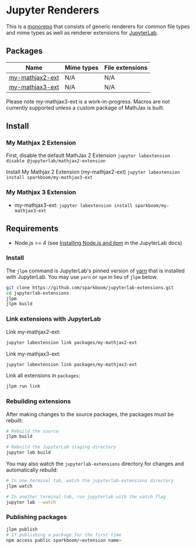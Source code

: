 # Jupyter Renderers

This is a [monorepo](https://github.com/lerna/lerna#what-does-a-lerna-repo-look-like) that consists of generic renderers for common file types and mime types as well as renderer extensions for [JupyterLab](https://github.com/jupyterlab/jupyterlab).

## Packages

| Name                                        | Mime types | File extensions |
| ------------------------------------------- | ---------- | --------------- |
| [my-mathjax2-ext](packages/my-mathjax2-ext) | N/A        | N/A             |
| [my-mathjax3-ext](packages/my-mathjax3-ext) | N/A        | N/A             |

Please note my-mathjax3-ext is a work-in-progress. Macros are not currently supported unless a custom package of MathJax is built.

## Install

### My Mathjax 2 Extension

First, disable the default MathJax 2 Extension
`jupyter labextension disable @jupyterlab/mathjax2-extension`

Install My Mathjax 2 Extension (my-mathjax2-ext)
`jupyter labextension install sparkboom/my-mathjax3-ext`

### My Mathjax 3 Extension

- my-mathjax3-ext: `jupyter labextension install sparkboom/my-mathjax3-ext`

## Requirements

- Node.js >= 4 (see [Installing Node.js and jlpm](https://github.com/jupyterlab/jupyterlab/blob/master/CONTRIBUTING.md#installing-nodejs-and-jlpm) in the JupyterLab docs)

### Install

The `jlpm` command is JupyterLab's pinned version of
[yarn](https://yarnpkg.com/) that is installed with JupyterLab. You may use
`yarn` or `npm` in lieu of `jlpm` below.

```bash
git clone https://github.com/sparkboom/jupyterlab-extensions.git
cd jupyterlab-extensions
jlpm
jlpm build
```

### Link extensions with JupyterLab

Link my-mathjax2-ext:

```bash
jupyter labextension link packages/my-mathjax2-ext
```

Link my-mathjax3-ext:

```bash
jupyter labextension link packages/my-mathjax3-ext
```

Link all extensions in `packages`:

```bash
jlpm run link
```

### Rebuilding extensions

After making changes to the source packages, the packages must be rebuilt:

```bash
# Rebuild the source
jlpm build

# Rebuild the JupyterLab staging directory
jupyter lab build
```

You may also watch the `jupyterlab-extensions` directory for changes and automatically rebuild:

```bash
# In one terminal tab, watch the jupyterlab-extensions directory
jlpm watch

# In another terminal tab, run jupyterlab with the watch flag
jupyter lab --watch
```

### Publishing packages

```bash
jlpm publish
# If publishing a package for the first time
npm access public sparkboom/<extension name>
```
